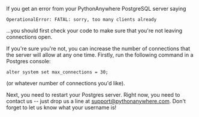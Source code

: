 <!--
.. title: Increasing the number of connections for your PostgreSQL server
.. slug: PostgresConnections
.. date: 2015-05-13 14:35:28 UTC+01:00
.. tags:
.. category:
.. link:
.. description:
.. type: text
-->

If you get an error from your PythonAnywhere PostgreSQL server saying

    OperationalError: FATAL: sorry, too many clients already

...you should first check your code to make sure that you're not leaving
connections open.

If you're sure you're not, you can increase the number of connections that the
server will allow at any one time.   Firstly, run the following command in a
Postgres console:

    alter system set max_connections = 30;

(or whatever number of connections you'd like).

Next, you need to restart your Postgres server.   Right now, you need to
contact us -- just drop us a line at
[support@pythonanywhere.com](mailto:support@pythonanywhere.com).   Don't
forget to let us know what your username is!
